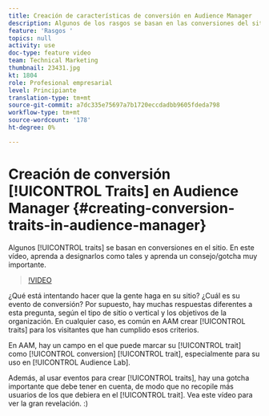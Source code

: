 ```yaml
---
title: Creación de características de conversión en Audience Manager
description: Algunos de los rasgos se basan en las conversiones del sitio. En este vídeo, aprenda a designarlos como tales y aprenda un consejo/gotcha muy importante.
feature: 'Rasgos '
topics: null
activity: use
doc-type: feature video
team: Technical Marketing
thumbnail: 23431.jpg
kt: 1804
role: Profesional empresarial
level: Principiante
translation-type: tm+mt
source-git-commit: a7dc335e75697a7b1720eccdadbb9605fdeda798
workflow-type: tm+mt
source-wordcount: '178'
ht-degree: 0%

---
```



# Creación de conversión [!UICONTROL Traits] en Audience Manager {#creating-conversion-traits-in-audience-manager}

Algunos [!UICONTROL traits] se basan en conversiones en el sitio. En este vídeo, aprenda a designarlos como tales y aprenda un consejo/gotcha muy importante.

>[!VIDEO](https://video.tv.adobe.com/v/23431/?quality=12)

¿Qué está intentando hacer que la gente haga en su sitio? ¿Cuál es su evento de conversión? Por supuesto, hay muchas respuestas diferentes a esta pregunta, según el tipo de sitio o vertical y los objetivos de la organización. En cualquier caso, es común en AAM crear [!UICONTROL traits] para los visitantes que han cumplido esos criterios.

En AAM, hay un campo en el que puede marcar su [!UICONTROL trait] como [!UICONTROL conversion] [!UICONTROL trait], especialmente para su uso en [!UICONTROL Audience Lab].

Además, al usar eventos para crear [!UICONTROL traits], hay una gotcha importante que debe tener en cuenta, de modo que no recopile más usuarios de los que debiera en el [!UICONTROL trait]. Vea este vídeo para ver la gran revelación. :)
